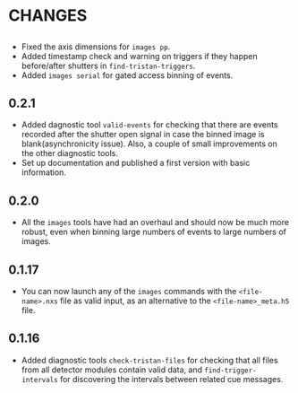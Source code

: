 # CHANGES

##
- Fixed the axis dimensions for `images pp`.
- Added timestamp check and warning on triggers if they happen before/after shutters in `find-tristan-triggers`.
- Added `images serial` for gated access binning of events.

## 0.2.1
- Added dagnostic tool `valid-events` for checking that there are events recorded after the shutter open signal in case the binned image is blank(asynchronicity issue). Also, a couple of small improvements on the other diagnostic tools.
- Set up documentation and published a first version with basic information.

## 0.2.0
- All the `images` tools have had an overhaul and should now be much more robust, even when binning large numbers of events to large numbers of images.

## 0.1.17
- You can now launch any of the `images` commands with the `<file-name>.nxs` file as valid input, as an alternative to the `<file-name>_meta.h5` file.

## 0.1.16
- Added diagnostic tools `check-tristan-files` for checking that all files from all detector modules contain valid data, and `find-trigger-intervals` for discovering the intervals between related cue messages.
